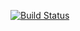 [![Build Status](https://travis-ci.org/chamaconekt/members.svg?branch=master)](https://travis-ci.org/chamaconekt/members)